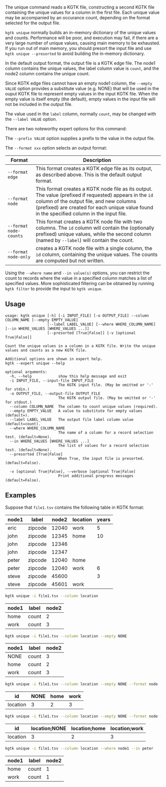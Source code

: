 The unique command reads a KGTK file, constructing a second KGTK file
containing the unique values for a column in the first file.  Each unique
value may be accompanied by an occurance count, depending on the format
selected for the output file.

`kgtk unique` normally builds an in-memory dictionary of the unique
values and counts.  Performance will be poor, and execution may fail, if there
are a very large number of unique values, causing main memory to be exhausted.
If you run out of main memory, you should presort the input file and use
`kgtk unique --presorted` to avoid  building the in-memory dictionary.

In the default output format, the output file is a KGTK edge file.
The node1 column contains the unique values, the label column value is `count`,
and the node2 column contains the unique count.

Since KGTK edge files cannot have an empty node1 column, the `--empty VALUE`
option provides a substitute value (e.g. NONE) that will be used in the ouput
KGTK file to represent empty values in the input KGTK file.  When the empty
value is itself empty (the default), empty values in the input file will not
be included in the output file.

The value used in the `label` column, normally `count`, may be changed
with the `--label VALUE` option.

There are two noteworthy expert options for this command:

The `--prefix VALUE` option supplies a prefix to the value in the output file.

The `--format xxx` option selects an output format:

Format                 | Description
---------------------- | -----------
`--format edge`        | This format creates a KGTK edge file as its output, as described above. This is the default output format.
`--format node`        | This format creates a KGTK node file as its output.  The value (prefixed if requested) appears in the `id` column of the output file, and new columns (prefixed) are created for each unique value found in the specified column in the input file.
`--format node-counts` | This format creates a KGTK node file with two columns.  The `id` column will contain the (optionally prefixed) unique values, while the second column (named by `--label`) will contain the count.
`--format node-only`   | creates a KGTK node file with a single column, the `id` column, containing the unique values.  The counts are computed but not written.
Using the `--where name` and `--in value(s)` options, you can restrict the count to records where the value in a specified column matches a list of specified values.  More sophisticated filtering can be obtained by running `kgtk filter` to provide the input to `kgtk unique`.

## Usage

```
usage: kgtk unique [-h] [-i INPUT_FILE] [-o OUTPUT_FILE] --column COLUMN_NAME [--empty EMPTY_VALUE]
                   [--label LABEL_VALUE] [--where WHERE_COLUMN_NAME] [--in WHERE_VALUES [WHERE_VALUES ...]]
                   [--presorted [True|False]] [-v [optional True|False]]

Count the unique values in a column in a KGTK file. Write the unique values and counts as a new KGTK file.

Additional options are shown in expert help.
kgtk --expert unique --help

optional arguments:
  -h, --help            show this help message and exit
  -i INPUT_FILE, --input-file INPUT_FILE
                        The KGTK input file. (May be omitted or '-' for stdin.)
  -o OUTPUT_FILE, --output-file OUTPUT_FILE
                        The KGTK output file. (May be omitted or '-' for stdout.)
  --column COLUMN_NAME  The column to count unique values (required).
  --empty EMPTY_VALUE   A value to substitute for empty values (default=).
  --label LABEL_VALUE   The output file label column value (default=count).
  --where WHERE_COLUMN_NAME
                        The name of a column for a record selection test. (default=None).
  --in WHERE_VALUES [WHERE_VALUES ...]
                        The list of values for a record selection test. (default=None).
  --presorted [True|False]
                        When True, the input file is presorted. (default=False).

  -v [optional True|False], --verbose [optional True|False]
                        Print additional progress messages (default=False).
```

## Examples

Suppose that `file1.tsv` contains the following table in KGTK format:

| node1 | label   | node2 | location | years |
| ----- | ------- | ----- | -------- | ----- |
| eric  | zipcode | 12040 | work     | 5     |
| john  | zipcode | 12345 | home     | 10    |
| john  | zipcode | 12346 |          |       |
| john  | zipcode | 12347 |          |       |
| peter | zipcode | 12040 | home     |       |
| peter | zipcode | 12040 | work     | 6     |
| steve | zipcode | 45600 |          | 3     |
| steve | zipcode | 45601 | work     |       |


```bash
kgtk unique -i file1.tsv --column location

```

| node1 | label | node2 |
| ----- | ----- | ----- |
| home  | count | 2     |
| work  | count | 3     |

```bash
kgtk unique -i file1.tsv --column location --empty NONE

```

| node1 | label | node2 |
| ----- | ----- | ----- |
| NONE  | count | 3     |
| home  | count | 2     |
| work  | count | 3     |

```bash
kgtk unique -i file1.tsv --column location --empty NONE --format node

```

| id       | NONE | home | work |
| -------- | ---- | ---- | ---- |
| location | 3    | 2    | 3    |

```bash
kgtk unique -i file1.tsv --column location --empty NONE --format node --prefix 'location;'

```

| id       | location;NONE | location;home | location;work |
| -------- | ---- | ---- | ---- |
| location | 3    | 2    | 3    |

```bash
kgtk unique -i file1.tsv --column location --where node1 --in peter
```

| node1 | label | node2 |
| -- | -- | -- |
| home | count | 1 |
| work | count | 1 |
